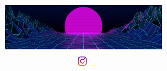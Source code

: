 ## ![Hyde's header](https://github.com/HaiderAleS/Hyde/blob/main/Assets/Header.jpg)

<p align='center'>
<a href="https://instagram.com/stephenajulu"><img height="30" src="https://github.com/HaiderAleS/Hyde/blob/main/Assets/instagram.jpg?raw=true"></a>&nbsp;&nbsp;
